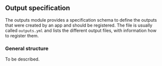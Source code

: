 ## Output specification

The outputs module provides a specification schema to define the outputs that were created by an app and should be registered.
The file is usually called `outputs.yml` and lists the different output files, with information how to register them.

### General structure

To be described.
